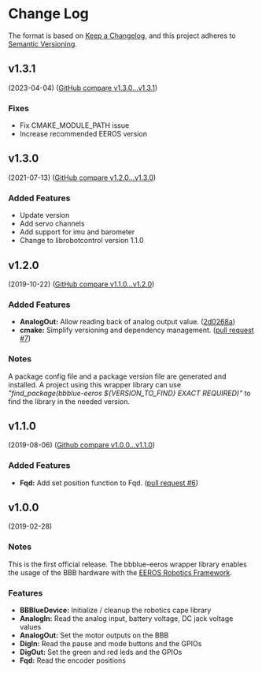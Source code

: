 # Change Log

The format is based on [Keep a Changelog](https://keepachangelog.com/en/1.0.0/),
and this project adheres to [Semantic Versioning](https://semver.org/spec/v2.0.0.html).


## v1.3.1
(2023-04-04) ([GitHub compare v1.3.0...v1.3.1](https://github.com/eeros-project/bbblue-eeros/compare/v1.3.0...v1.3.1))

### Fixes
* Fix CMAKE_MODULE_PATH issue
* Increase recommended EEROS version


## v1.3.0
(2021-07-13) ([GitHub compare v1.2.0...v1.3.0](https://github.com/eeros-project/bbblue-eeros/compare/v1.2.0...v1.3.0))

### Added Features
* Update version
* Add servo channels
* Add support for imu and barometer
* Change to librobotcontrol version 1.1.0


## v1.2.0
(2019-10-22) ([GitHub compare v1.1.0...v1.2.0](https://github.com/eeros-project/bbblue-eeros/compare/v1.1.0...v1.2.0))

### Added Features
* **AnalogOut:** Allow reading back of analog output value. ([2d0268a](https://github.com/eeros-project/bbblue-eeros/commit/2d0268a04e3c4df49c087f609da2e8aade722a60))
* **cmake:** Simplify versioning and dependency management. ([pull request #7](https://github.com/eeros-project/bbblue-eeros/pull/7))

### Notes
A package config file and a package version file are generated and installed. A project using this wrapper library can use *"find_package(bbblue-eeros ${VERSION_TO_FIND} EXACT REQUIRED)"* to find the library in the needed version.


## v1.1.0
(2019-08-06) ([Github compare v1.0.0...v1.1.0](https://github.com/eeros-project/bbblue-eeros/compare/v1.0.0...v1.1.0))

### Added Features
* **Fqd:** Add set position function to Fqd. ([pull request #6](https://github.com/eeros-project/bbblue-eeros/pull/6))


## v1.0.0
(2019-02-28)

### Notes
This is the first official release. The bbblue-eeros wrapper library enables the
usage of the BBB hardware with the [EEROS Robotics Framework](http://eeros.org).

### Features
* **BBBlueDevice:** Initialize / cleanup the robotics cape library
* **AnalogIn:** Read the analog input, battery voltage, DC jack voltage values
* **AnalogOut:** Set the motor outputs on the BBB
* **DigIn:** Read the pause and mode buttons and the GPIOs
* **DigOut:** Set the green and red leds and the GPIOs
* **Fqd:** Read the encoder positions

